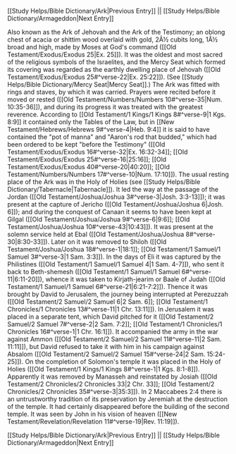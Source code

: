 [[Study Helps/Bible Dictionary/Ark|Previous Entry]]  ||  [[Study Helps/Bible Dictionary/Armageddon|Next Entry]]

 Also known as the Ark of Jehovah and the Ark of the Testimony; an oblong chest of acacia or shittim wood overlaid with gold, 2Â½ cubits long, 1Â½ broad and high, made by Moses at God's command ([[Old Testament/Exodus/Exodus 25|Ex. 25]]). It was the oldest and most sacred of the religious symbols of the Israelites, and the Mercy Seat which formed its covering was regarded as the earthly dwelling place of Jehovah ([[Old Testament/Exodus/Exodus 25#^verse-22|Ex. 25:22]]). (See [[Study Helps/Bible Dictionary/Mercy Seat|Mercy Seat]].) The Ark was fitted with rings and staves, by which it was carried. Prayers were recited before it moved or rested ([[Old Testament/Numbers/Numbers 10#^verse-35|Num. 10:35-36]]), and during its progress it was treated with the greatest reverence. According to [[Old Testament/1 Kings/1 Kings 8#^verse-9|1 Kgs. 8:9]] it contained only the Tables of the Law, but in [[New Testament/Hebrews/Hebrews 9#^verse-4|Heb. 9:4]] it is said to have contained the "pot of manna" and "Aaron's rod that budded," which had been ordered to be kept "before the Testimony" ([[Old Testament/Exodus/Exodus 16#^verse-32|Ex. 16:32-34]]; [[Old Testament/Exodus/Exodus 25#^verse-16|25:16]]; [[Old Testament/Exodus/Exodus 40#^verse-20|40:20]]; [[Old Testament/Numbers/Numbers 17#^verse-10|Num. 17:10]]). The usual resting place of the Ark was in the Holy of Holies (see [[Study Helps/Bible Dictionary/Tabernacle|Tabernacle]]). It led the way at the passage of the Jordan ([[Old Testament/Joshua/Joshua 3#^verse-3|Josh. 3:3-13]]); it was present at the capture of Jericho ([[Old Testament/Joshua/Joshua 6|Josh. 6]]); and during the conquest of Canaan it seems to have been kept at Gilgal ([[Old Testament/Joshua/Joshua 9#^verse-6|9:6]]; [[Old Testament/Joshua/Joshua 10#^verse-43|10:43]]). It was present at the solemn service held at Ebal ([[Old Testament/Joshua/Joshua 8#^verse-30|8:30-33]]). Later on it was removed to Shiloh ([[Old Testament/Joshua/Joshua 18#^verse-1|18:1]]; [[Old Testament/1 Samuel/1 Samuel 3#^verse-3|1 Sam. 3:3]]). In the days of Eli it was captured by the Philistines ([[Old Testament/1 Samuel/1 Samuel 4|1 Sam. 4-7]]), who sent it back to Beth-shemesh ([[Old Testament/1 Samuel/1 Samuel 6#^verse-11|6:11-20]]), whence it was taken to Kirjath-jearim or Baale of Judah ([[Old Testament/1 Samuel/1 Samuel 6#^verse-21|6:21-7:2]]). Thence it was brought by David to Jerusalem, the journey being interrupted at Perezuzzah ([[Old Testament/2 Samuel/2 Samuel 6|2 Sam. 6]]; [[Old Testament/1 Chronicles/1 Chronicles 13#^verse-11|1 Chr. 13:11]]). In Jerusalem it was placed in a separate tent, which David pitched for it ([[Old Testament/2 Samuel/2 Samuel 7#^verse-2|2 Sam. 7:2]]; [[Old Testament/1 Chronicles/1 Chronicles 16#^verse-1|1 Chr. 16:1]]). It accompanied the army in the war against Ammon ([[Old Testament/2 Samuel/2 Samuel 11#^verse-11|2 Sam. 11:11]]), but David refused to take it with him in his campaign against Absalom ([[Old Testament/2 Samuel/2 Samuel 15#^verse-24|2 Sam. 15:24-25]]). On the completion of Solomon's temple it was placed in the Holy of Holies ([[Old Testament/1 Kings/1 Kings 8#^verse-1|1 Kgs. 8:1-8]]). Apparently it was removed by Manasseh and reinstated by Josiah ([[Old Testament/2 Chronicles/2 Chronicles 33|2 Chr. 33]]; [[Old Testament/2 Chronicles/2 Chronicles 35#^verse-3|35:3]]). In 2 Maccabees 2:4 there is an untrustworthy tradition of its preservation by Jeremiah at the destruction of the temple. It had certainly disappeared before the building of the second temple. It was seen by John in his vision of heaven ([[New Testament/Revelation/Revelation 11#^verse-19|Rev. 11:19]]).

[[Study Helps/Bible Dictionary/Ark|Previous Entry]]  ||  [[Study Helps/Bible Dictionary/Armageddon|Next Entry]]